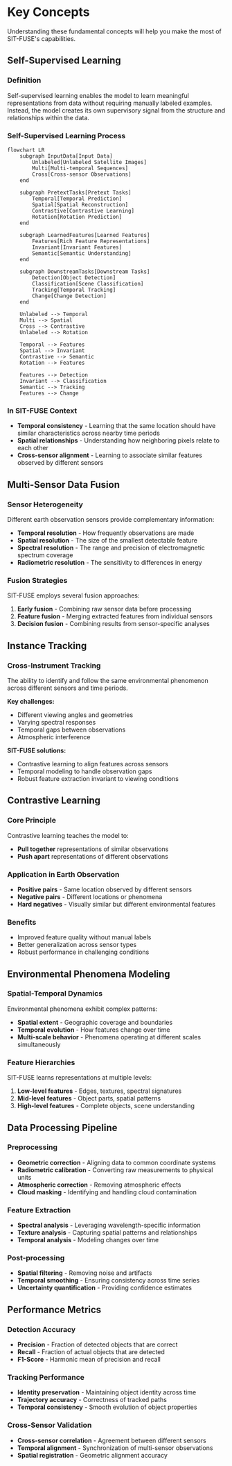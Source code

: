 # Key Concepts

Understanding these fundamental concepts will help you make the most of SIT-FUSE's capabilities.

## Self-Supervised Learning

### Definition
Self-supervised learning enables the model to learn meaningful representations from data without requiring manually labeled examples. Instead, the model creates its own supervisory signal from the structure and relationships within the data.

### Self-Supervised Learning Process

```mermaid
flowchart LR
    subgraph InputData[Input Data]
        Unlabeled[Unlabeled Satellite Images]
        Multi[Multi-temporal Sequences]
        Cross[Cross-sensor Observations]
    end

    subgraph PretextTasks[Pretext Tasks]
        Temporal[Temporal Prediction]
        Spatial[Spatial Reconstruction]
        Contrastive[Contrastive Learning]
        Rotation[Rotation Prediction]
    end

    subgraph LearnedFeatures[Learned Features]
        Features[Rich Feature Representations]
        Invariant[Invariant Features]
        Semantic[Semantic Understanding]
    end

    subgraph DownstreamTasks[Downstream Tasks]
        Detection[Object Detection]
        Classification[Scene Classification]
        Tracking[Temporal Tracking]
        Change[Change Detection]
    end

    Unlabeled --> Temporal
    Multi --> Spatial
    Cross --> Contrastive
    Unlabeled --> Rotation

    Temporal --> Features
    Spatial --> Invariant
    Contrastive --> Semantic
    Rotation --> Features

    Features --> Detection
    Invariant --> Classification
    Semantic --> Tracking
    Features --> Change
```

### In SIT-FUSE Context
- **Temporal consistency** - Learning that the same location should have similar characteristics across nearby time periods
- **Spatial relationships** - Understanding how neighboring pixels relate to each other
- **Cross-sensor alignment** - Learning to associate similar features observed by different sensors

## Multi-Sensor Data Fusion

### Sensor Heterogeneity
Different earth observation sensors provide complementary information:

- **Temporal resolution** - How frequently observations are made
- **Spatial resolution** - The size of the smallest detectable feature
- **Spectral resolution** - The range and precision of electromagnetic spectrum coverage
- **Radiometric resolution** - The sensitivity to differences in energy

### Fusion Strategies
SIT-FUSE employs several fusion approaches:

1. **Early fusion** - Combining raw sensor data before processing
2. **Feature fusion** - Merging extracted features from individual sensors
3. **Decision fusion** - Combining results from sensor-specific analyses

## Instance Tracking

### Cross-Instrument Tracking
The ability to identify and follow the same environmental phenomenon across different sensors and time periods.

**Key challenges:**
- Different viewing angles and geometries
- Varying spectral responses
- Temporal gaps between observations
- Atmospheric interference

**SIT-FUSE solutions:**
- Contrastive learning to align features across sensors
- Temporal modeling to handle observation gaps
- Robust feature extraction invariant to viewing conditions

## Contrastive Learning

### Core Principle
Contrastive learning teaches the model to:
- **Pull together** representations of similar observations
- **Push apart** representations of different observations

### Application in Earth Observation
- **Positive pairs** - Same location observed by different sensors
- **Negative pairs** - Different locations or phenomena
- **Hard negatives** - Visually similar but different environmental features

### Benefits
- Improved feature quality without manual labels
- Better generalization across sensor types
- Robust performance in challenging conditions

## Environmental Phenomena Modeling

### Spatial-Temporal Dynamics
Environmental phenomena exhibit complex patterns:

- **Spatial extent** - Geographic coverage and boundaries
- **Temporal evolution** - How features change over time
- **Multi-scale behavior** - Phenomena operating at different scales simultaneously

### Feature Hierarchies
SIT-FUSE learns representations at multiple levels:

1. **Low-level features** - Edges, textures, spectral signatures
2. **Mid-level features** - Object parts, spatial patterns
3. **High-level features** - Complete objects, scene understanding

## Data Processing Pipeline

### Preprocessing
- **Geometric correction** - Aligning data to common coordinate systems
- **Radiometric calibration** - Converting raw measurements to physical units
- **Atmospheric correction** - Removing atmospheric effects
- **Cloud masking** - Identifying and handling cloud contamination

### Feature Extraction
- **Spectral analysis** - Leveraging wavelength-specific information
- **Texture analysis** - Capturing spatial patterns and relationships
- **Temporal analysis** - Modeling changes over time

### Post-processing
- **Spatial filtering** - Removing noise and artifacts
- **Temporal smoothing** - Ensuring consistency across time series
- **Uncertainty quantification** - Providing confidence estimates

## Performance Metrics

### Detection Accuracy
- **Precision** - Fraction of detected objects that are correct
- **Recall** - Fraction of actual objects that are detected
- **F1-Score** - Harmonic mean of precision and recall

### Tracking Performance
- **Identity preservation** - Maintaining object identity across time
- **Trajectory accuracy** - Correctness of tracked paths
- **Temporal consistency** - Smooth evolution of object properties

### Cross-Sensor Validation
- **Cross-sensor correlation** - Agreement between different sensors
- **Temporal alignment** - Synchronization of multi-sensor observations
- **Spatial registration** - Geometric alignment accuracy